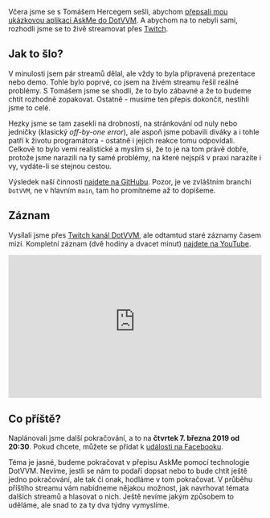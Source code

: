 <!-- dcterms:title = Záznam online streamu Píšeme AskMe v DotVVM (1) -->
<!-- dcterms:abstract = K dispozici je záznam ze včerejšího streamu, v němž jsme začali s Tomášem Hercegem přepisovat AskMe do DotVVM. Byla to moc velká zábava a za dva týdny budeme pokračovat. -->
<!-- dcterms:creator = Michal Altair Valášek -->
<!-- x4w:pictureUrl = /perex-pictures/logo-dotvvm.png -->
<!-- x4w:pictureWidth = 150 -->
<!-- x4w:pictureHeight = 150 -->
<!-- x4w:coverUrl = /cover-pictures/20190216-askme-dotvvm.jpg -->
<!-- x4w:coverCredits = Jan Vašek via JESHOOTS.COM, CC0 -->
<!-- x4w:category = Akce a události -->
<!-- dcterms:dateAccepted = 2019-02-21T17:00:00 -->
<!-- x4w:serial = AskMe v DotVVM -->

Včera jsme se s Tomášem Hercegem sešli, abychom [přepsali mou ukázkovou aplikaci AskMe do DotVVM](/2019/02/askme-dotvvm). A abychom na to nebyli sami, rozhodli jsme se to živě streamovat přes [Twitch](https://twitch.tv/dotvvm).

## Jak to šlo?

V minulosti jsem pár streamů dělal, ale vždy to byla připravená prezentace nebo demo. Tohle bylo poprvé, co jsem na živém streamu řešil reálné problémy. S Tomášem jsme se shodli, že to bylo zábavné a že to budeme chtít rozhodně zopakovat. Ostatně - musíme ten přepis dokončit, nestihli jsme to celé.

Hezky jsme se tam zasekli na drobnosti, na stránkování od nuly nebo jedničky (klasický _off-by-one error_), ale aspoň jsme pobavili diváky a i tohle patří k životu programátora - ostatně i jejich reakce tomu odpovídali. Celkově to bylo vemi realistické a myslím si, že to je na tom právě dobře, protože jsme narazili na ty samé problémy, na které nejspíš v praxi narazíte i vy, vydáte-li se stejnou cestou.

Výsledek naší činnosti [najdete na GitHubu](https://github.com/ridercz/AskMe/tree/DotVVM). Pozor, je ve zvláštním branchi `DotVVM`, ne v hlavním `main`, tam ho promítneme až to dopíšeme.

## Záznam

Vysílali jsme přes [Twitch kanál DotVVM](https://twitch.tv/dotvvm), ale odtamtud staré záznamy časem mizí. Kompletní záznam (dvě hodiny a dvacet minut) [najdete na YouTube](https://www.youtube.com/watch?v=pKjm42w8EUw).

<div style="position:relative;padding-top:56.25%;">
  <iframe src="https://www.youtube-nocookie.com/embed/pKjm42w8EUw" frameborder="0" allowfullscreen allow="accelerometer; autoplay; encrypted-media; gyroscope; picture-in-picture" style="position:absolute;top:0;left:0;width:100%;height:100%;"></iframe>
</div>

## Co příště?

Naplánovali jsme další pokračování, a to na **čtvrtek 7. března 2019 od 20:30**. Pokud chcete, můžete se přidat k [události na Facebooku](https://www.facebook.com/events/936621643395813/).

Téma je jasné, budeme pokračovat v přepisu AskMe pomocí technologie DotVVM. Nevíme, jestli se nám to podaří dopsat nebo to bude chtít ještě jedno pokračování, ale tak či onak, hodláme v tom pokračovat. V průběhu příštího streamu vám nabídneme nějakou možnost, jak navrhovat témata dalších streamů a hlasovat o nich. Ještě nevíme jakým způsobem to uděláme, ale snad to za ty dva týdny vymyslíme.